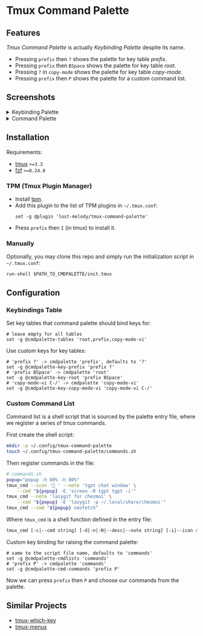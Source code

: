 # Tmux Command Palette

## Features

_Tmux Command Palette_ is actually _Keybinding Palette_ despite its name.

- Pressing `prefix` then `?` shows the palette for key table _prefix_.
- Pressing `prefix` then `BSpace` shows the palette for key table _root_.
- Pressing `?` in `copy-mode` shows the palette for key table _copy-mode_.
- Pressing `prefix` then `P` shows the palette for a custom command list.

## Screenshots

<details>
<summary>Keybinding Palette</summary>

![tmux-cmdpalette01.png](https://i.postimg.cc/TPVRms29/tmux-cmdpalette01.png)
![tmux-cmdpalette02.png](https://i.postimg.cc/mZXTQC40/tmux-cmdpalette02.png)

</details>

<details>
<summary>Command Palette</summary>

![tmux-cmdpalette03.png](https://i.postimg.cc/7YjDR4f9/tmux-cmdpalette03.png)

</details>

## Installation

Requirements:

- [tmux](https://github.com/tmux/tmux) `>=3.3`
- [fzf](https://github.com/junegunn/fzf) `>=0.24.0`

### TPM (Tmux Plugin Manager)

- Install [tpm](https://github.com/tmux-plugins/tpm).
- Add this plugin to the list of TPM plugins in `~/.tmux.conf`:
  ```tmux
  set -g @plugin 'lost-melody/tmux-command-palette'
  ```
- Press `prefix` then `I` (in tmux) to install it.

### Manually

Optionally, you may clone this repo and simply run the initialization script in `~/.tmux.conf`:

```tmux
run-shell $PATH_TO_CMDPALETTE/init.tmux
```

## Configuration

### Keybindings Table

Set key tables that command palette should bind keys for:

```tmux
# leave empty for all tables
set -g @cmdpalette-tables 'root,prefix,copy-mode-vi'
```

Use custom keys for key tables:

```tmux
# 'prefix ?' -> cmdpalette 'prefix', defaults to '?'
set -g @cmdpalette-key-prefix 'prefix ?'
# 'prefix BSpace' -> cmdpalette 'root'
set -g @cmdpalette-key-root 'prefix BSpace'
# 'copy-mode-vi C-/' -> cmdpalette 'copy-mode-vi'
set -g @cmdpalette-key-copy-mode-vi 'copy-mode-vi C-/'
```

### Custom Command List

Command list is a shell script that is sourced by the palette entry file, where we register a series of tmux commands.

First create the shell script:

```sh
mkdir -p ~/.config/tmux-command-palette
touch ~/.config/tmux-command-palette/commands.sh
```

Then register commands in the file:

```sh
# commands.sh
popup="popup -h 80% -h 80%"
tmux_cmd --icon ' ' --note 'tgpt chat window' \
    --cmd "${popup} -E 'screen -R tgpt tgpt -i'"
tmux_cmd --note 'lazygit for chezmoi' \
    --cmd "${popup} -E 'lazygit -p ~/.local/share/chezmoi'"
tmux_cmd --cmd "${popup} neofetch"
```

Where `tmux_cmd` is a shell function defined in the entry file:

```txt
tmux_cmd [-c|--cmd string] [-d|-n|-N|--desc|--note string] [-i|--icon string]
```

Custom key binding for raising the command palette:

```tmux
# same to the script file name, defaults to 'commands'
set -g @cmdpalette-cmdlists 'commands'
# 'prefix P' -> cmdpalette 'commands'
set -g @cmdpalette-cmd-commands 'prefix P'
```

Now we can press `prefix` then `P` and choose our commands from the palette.

## Similar Projects

- [tmux-which-key](https://github.com/alexwforsythe/tmux-which-key)
- [tmux-menus](https://github.com/jaclu/tmux-menus)
